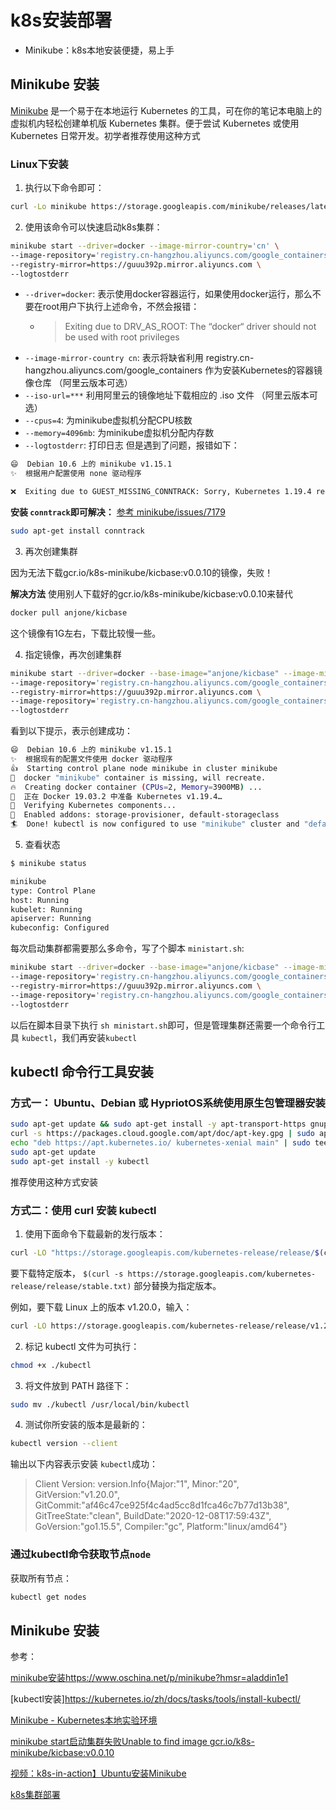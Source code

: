 # k8s安装部署
- Minikube：k8s本地安装便捷，易上手

## Minikube 安装
[Minikube](https://minikube.sigs.k8s.io/docs/) 是一个易于在本地运行 Kubernetes 的工具，可在你的笔记本电脑上的虚拟机内轻松创建单机版 Kubernetes 集群。便于尝试 Kubernetes 或使用 Kubernetes 日常开发。初学者推荐使用这种方式
### Linux下安装

1. 执行以下命令即可：

```sh
curl -Lo minikube https://storage.googleapis.com/minikube/releases/latest/minikube-linux-amd64 && chmod +x minikube && sudo mv minikube /usr/local/bin/
```

2. 使用该命令可以快速启动k8s集群：

```sh
minikube start --driver=docker --image-mirror-country='cn' \
--image-repository='registry.cn-hangzhou.aliyuncs.com/google_containers' \
--registry-mirror=https://guuu392p.mirror.aliyuncs.com \
--logtostderr
```
- `--driver=docker`: 表示使用docker容器运行，如果使用docker运行，那么不要在root用户下执行上述命令，不然会报错：
  - >  Exiting due to DRV_AS_ROOT: The “docker“ driver should not be used with root privileges
- `--image-mirror-country cn`: 表示将缺省利用 registry.cn-hangzhou.aliyuncs.com/google_containers 作为安装Kubernetes的容器镜像仓库 （阿里云版本可选）
- `--iso-url=***` 利用阿里云的镜像地址下载相应的 .iso 文件 （阿里云版本可选）
- `--cpus=4`: 为minikube虚拟机分配CPU核数
- `--memory=4096mb`: 为minikube虚拟机分配内存数
- `--logtostderr`: 打印日志
但是遇到了问题，报错如下：
```sh
😄  Debian 10.6 上的 minikube v1.15.1
✨  根据用户配置使用 none 驱动程序

❌  Exiting due to GUEST_MISSING_CONNTRACK: Sorry, Kubernetes 1.19.4 requires conntrack to be installed in root's path
```

**安装 `conntrack`即可解决：**
 [参考 minikube/issues/7179](https://github.com/kubernetes/minikube/issues/7179)
```sh
sudo apt-get install conntrack
```

3. 再次创建集群

因为无法下载gcr.io/k8s-minikube/kicbase:v0.0.10的镜像，失败！

**解决方法**
使用别人下载好的gcr.io/k8s-minikube/kicbase:v0.0.10来替代

```sh
docker pull anjone/kicbase
```
这个镜像有1G左右，下载比较慢一些。

4. 指定镜像，再次创建集群
```sh
minikube start --driver=docker --base-image="anjone/kicbase" --image-mirror-country='cn' \
--image-repository='registry.cn-hangzhou.aliyuncs.com/google_containers' \
--registry-mirror=https://guuu392p.mirror.aliyuncs.com \
--image-repository='registry.cn-hangzhou.aliyuncs.com/google_containers' \
--logtostderr
```

看到以下提示，表示创建成功：

```sh
😄  Debian 10.6 上的 minikube v1.15.1
✨  根据现有的配置文件使用 docker 驱动程序
👍  Starting control plane node minikube in cluster minikube
🤷  docker "minikube" container is missing, will recreate.
🔥  Creating docker container (CPUs=2, Memory=3900MB) ...
🐳  正在 Docker 19.03.2 中准备 Kubernetes v1.19.4…
🔎  Verifying Kubernetes components...
🌟  Enabled addons: storage-provisioner, default-storageclass
🏄  Done! kubectl is now configured to use "minikube" cluster and "default" namespace by default
```


5. 查看状态

```sh
$ minikube status

minikube
type: Control Plane
host: Running
kubelet: Running
apiserver: Running
kubeconfig: Configured
```

每次启动集群都需要那么多命令，写了个脚本 `ministart.sh`:
```sh
minikube start --driver=docker --base-image="anjone/kicbase" --image-mirror-country='cn' \
--image-repository='registry.cn-hangzhou.aliyuncs.com/google_containers' \
--registry-mirror=https://guuu392p.mirror.aliyuncs.com \
--image-repository='registry.cn-hangzhou.aliyuncs.com/google_containers' \
--logtostderr
```
以后在脚本目录下执行 `sh ministart.sh`即可，但是管理集群还需要一个命令行工具 `kubectl`，我们再安装`kubectl`

## kubectl 命令行工具安装

### 方式一： Ubuntu、Debian 或 HypriotOS系统使用原生包管理器安装

```sh
sudo apt-get update && sudo apt-get install -y apt-transport-https gnupg2 curl
curl -s https://packages.cloud.google.com/apt/doc/apt-key.gpg | sudo apt-key add -
echo "deb https://apt.kubernetes.io/ kubernetes-xenial main" | sudo tee -a /etc/apt/sources.list.d/kubernetes.list
sudo apt-get update
sudo apt-get install -y kubectl
```
推荐使用这种方式安装

### 方式二：使用 curl 安装 kubectl
1. 使用下面命令下载最新的发行版本：
```sh
curl -LO "https://storage.googleapis.com/kubernetes-release/release/$(curl -s https://storage.googleapis.com/kubernetes-release/release/stable.txt)/bin/linux/amd64/kubectl"
```
要下载特定版本， `$(curl -s https://storage.googleapis.com/kubernetes-release/release/stable.txt)` 部分替换为指定版本。

例如，要下载 Linux 上的版本 v1.20.0，输入：
```sh
curl -LO https://storage.googleapis.com/kubernetes-release/release/v1.20.0/bin/linux/amd64/kubectl
```

2. 标记 kubectl 文件为可执行：
```sh
chmod +x ./kubectl
```
3. 将文件放到 PATH 路径下：

```sh
sudo mv ./kubectl /usr/local/bin/kubectl
```
4. 测试你所安装的版本是最新的：

```sh
kubectl version --client
```

输出以下内容表示安装 `kubectl`成功：
> Client Version: version.Info{Major:"1", Minor:"20", GitVersion:"v1.20.0", GitCommit:"af46c47ce925f4c4ad5cc8d1fca46c7b77d13b38", GitTreeState:"clean", BuildDate:"2020-12-08T17:59:43Z", GoVersion:"go1.15.5", Compiler:"gc", Platform:"linux/amd64"}

### 通过kubectl命令获取节点`node`

获取所有节点：
```sh
kubectl get nodes
```


## Minikube 安装

参考： 

[minikube安装]()https://www.oschina.net/p/minikube?hmsr=aladdin1e1

[kubectl安装]https://kubernetes.io/zh/docs/tasks/tools/install-kubectl/

[Minikube - Kubernetes本地实验环境](https://developer.aliyun.com/article/221687)

[minikube start启动集群失败Unable to find image gcr.io/k8s-minikube/kicbase:v0.0.10](https://blog.csdn.net/kelsel/article/details/107728562)

[视频：k8s-in-action】Ubuntu安装Minikube](https://www.bilibili.com/video/BV1FA41147VW/?spm_id_from=333.788.videocard.0)

[k8s集群部署](https://blog.csdn.net/qq_25490573/article/details/104921123)

